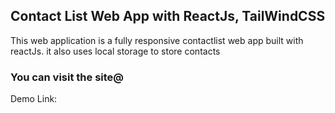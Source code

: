 ## Contact List Web App with ReactJs, TailWindCSS
This web application is a fully responsive contactlist web app built with reactJs. it also uses local storage to store contacts

### You can visit the site@
Demo Link: 
